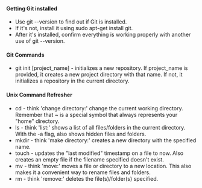 #### Getting Git installed
* Use git --version to find out if Git is installed.
* If it's not, install it using sudo apt-get install git.
* After it's installed, confirm everything is working properly with another use of git --version.
#### Git Commands
* git init [project_name] - initializes a new repository. If project_name is provided, it creates a new project directory with that name. If not, it initializes a repository in the current directory.
#### Unix Command Refresher
* cd - think 'change directory:' change the current working directory. Remember that ~ is a special symbol that always represents your "home" directory.
* ls - think 'list:' shows a list of all files/folders in the current directory. With the -a flag, also shows hidden files and folders.
* mkdir - think 'make directory:' creates a new directory with the specified name.
* touch - updates the "last modified" timestamp on a file to now. Also creates an empty file if the filename specified doesn't exist.
* mv - think 'move:' moves a file or directory to a new location. This also makes it a convenient way to rename files and folders.
* rm - think 'remove:' deletes the file(s)/folder(s) specified.